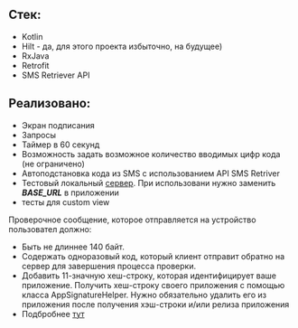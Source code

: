 ## Стек:
 - Kotlin
 - Hilt - да, для этого проекта избыточно, на будущее)
 - RxJava
 - Retrofit
 - SMS Retriever API

## Реализовано:
- Экран подписания
- Запросы
- Таймер в 60 секунд
- Возможность задать возможное количество вводимых цифр кода (не ограничено)
- Автоподстановка кода из SMS с использованием API SMS Retriver
- Тестовый локальный [сервер](https://github.com/LinaRise/OtpTestServer.git). При использовани нужно заменить <em><strong>BASE_URL</strong></em> в приложении
- тесты для custom view

Проверочное сообщение, которое отправляется на устройство пользовател должно:
 - Быть не длиннее 140 байт.
 - Содержать одноразовый код, который клиент отправит обратно на сервер для завершения процесса проверки.
 - Добавить 11-значную хеш-строку, которая идентифицирует ваше приложение. Получить хеш-строку своего приложения с помощью класса AppSignatureHelper. Нужно обязательно удалить его из приложения после получения хэш-строки и/или релиза приложения
 - Подбробнее [тут](http://daringfireball.net](https://developers.google.com/identity/sms-retriever/overview?hl=ru)https://developers.google.com/identity/sms-retriever/overview?hl=ru)

